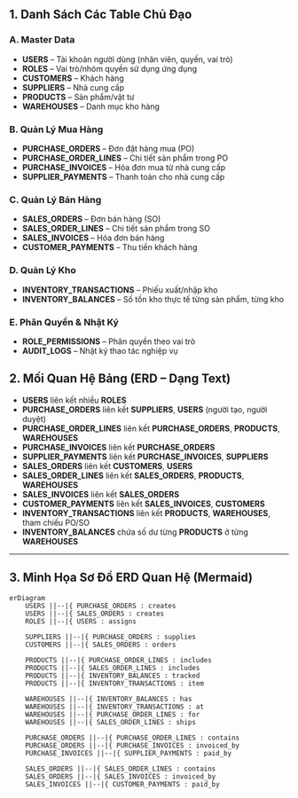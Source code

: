 ## 1. **Danh Sách Các Table Chủ Đạo**

### **A. Master Data**

- **USERS** – Tài khoản người dùng (nhân viên, quyền, vai trò)
- **ROLES** – Vai trò/nhóm quyền sử dụng ứng dụng
- **CUSTOMERS** – Khách hàng
- **SUPPLIERS** – Nhà cung cấp
- **PRODUCTS** – Sản phẩm/vật tư
- **WAREHOUSES** – Danh mục kho hàng

### **B. Quản Lý Mua Hàng**

- **PURCHASE_ORDERS** – Đơn đặt hàng mua (PO)
- **PURCHASE_ORDER_LINES** – Chi tiết sản phẩm trong PO
- **PURCHASE_INVOICES** – Hóa đơn mua từ nhà cung cấp
- **SUPPLIER_PAYMENTS** – Thanh toán cho nhà cung cấp

### **C. Quản Lý Bán Hàng**

- **SALES_ORDERS** – Đơn bán hàng (SO)
- **SALES_ORDER_LINES** – Chi tiết sản phẩm trong SO
- **SALES_INVOICES** – Hóa đơn bán hàng
- **CUSTOMER_PAYMENTS** – Thu tiền khách hàng

### **D. Quản Lý Kho**

- **INVENTORY_TRANSACTIONS** – Phiếu xuất/nhập kho
- **INVENTORY_BALANCES** – Số tồn kho thực tế từng sản phẩm, từng kho

### **E. Phân Quyền & Nhật Ký**

- **ROLE_PERMISSIONS** – Phân quyền theo vai trò
- **AUDIT_LOGS** – Nhật ký thao tác nghiệp vụ


## 2. **Mối Quan Hệ Bảng (ERD – Dạng Text)**

- **USERS** liên kết nhiều **ROLES**
- **PURCHASE_ORDERS** liên kết **SUPPLIERS**, **USERS** (người tạo, người duyệt)
- **PURCHASE_ORDER_LINES** liên kết **PURCHASE_ORDERS**, **PRODUCTS**, **WAREHOUSES**
- **PURCHASE_INVOICES** liên kết **PURCHASE_ORDERS**
- **SUPPLIER_PAYMENTS** liên kết **PURCHASE_INVOICES**, **SUPPLIERS**
- **SALES_ORDERS** liên kết **CUSTOMERS**, **USERS**
- **SALES_ORDER_LINES** liên kết **SALES_ORDERS**, **PRODUCTS**, **WAREHOUSES**
- **SALES_INVOICES** liên kết **SALES_ORDERS**
- **CUSTOMER_PAYMENTS** liên kết **SALES_INVOICES**, **CUSTOMERS**
- **INVENTORY_TRANSACTIONS** liên kết **PRODUCTS**, **WAREHOUSES**, tham chiếu PO/SO
- **INVENTORY_BALANCES** chứa số dư từng **PRODUCTS** ở từng **WAREHOUSES**

---

## 3. **Minh Họa Sơ Đồ ERD Quan Hệ (Mermaid)**

```mermaid
erDiagram
    USERS ||--|{ PURCHASE_ORDERS : creates
    USERS ||--|{ SALES_ORDERS : creates
    ROLES ||--|{ USERS : assigns

    SUPPLIERS ||--|{ PURCHASE_ORDERS : supplies
    CUSTOMERS ||--|{ SALES_ORDERS : orders

    PRODUCTS ||--|{ PURCHASE_ORDER_LINES : includes
    PRODUCTS ||--|{ SALES_ORDER_LINES : includes
    PRODUCTS ||--|{ INVENTORY_BALANCES : tracked
    PRODUCTS ||--|{ INVENTORY_TRANSACTIONS : item

    WAREHOUSES ||--|{ INVENTORY_BALANCES : has
    WAREHOUSES ||--|{ INVENTORY_TRANSACTIONS : at
    WAREHOUSES ||--|{ PURCHASE_ORDER_LINES : for
    WAREHOUSES ||--|{ SALES_ORDER_LINES : ships

    PURCHASE_ORDERS ||--|{ PURCHASE_ORDER_LINES : contains
    PURCHASE_ORDERS ||--|{ PURCHASE_INVOICES : invoiced_by
    PURCHASE_INVOICES ||--|{ SUPPLIER_PAYMENTS : paid_by

    SALES_ORDERS ||--|{ SALES_ORDER_LINES : contains
    SALES_ORDERS ||--|{ SALES_INVOICES : invoiced_by
    SALES_INVOICES ||--|{ CUSTOMER_PAYMENTS : paid_by
```
